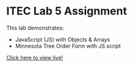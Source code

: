 # ITEC Lab 5 Assignment
This lab demonstrates:
<ul>
    <li>JavaScript (JS) with Objects & Arrays</li>
    <li>Minnesota Tree Order Form with JS script</li>
</ul>

<a href="https://myverdict.github.io/ITEC-lab5-assignment/" target="_blank">
    Click here to view live!</a>